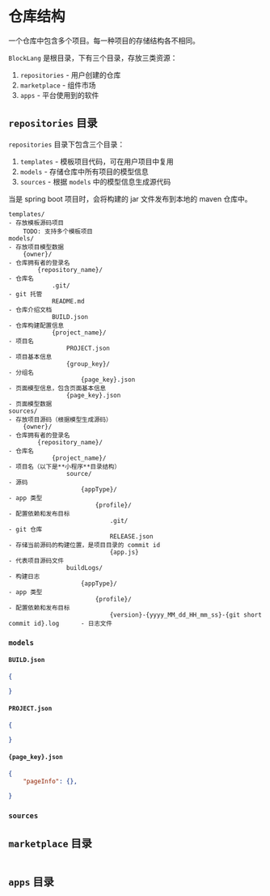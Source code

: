 # 仓库结构

一个仓库中包含多个项目。每一种项目的存储结构各不相同。

`BlockLang` 是根目录，下有三个目录，存放三类资源：

1. `repositories` - 用户创建的仓库
2. `marketplace` - 组件市场
3. `apps` - 平台使用到的软件

## `repositories` 目录

`repositories` 目录下包含三个目录：

1. `templates` - 模板项目代码，可在用户项目中复用
2. `models` - 存储仓库中所有项目的模型信息
3. `sources` - 根据 `models` 中的模型信息生成源代码

当是 spring boot 项目时，会将构建的 jar 文件发布到本地的 maven 仓库中。

```text
templates/                                                                                 - 存放模板源码项目
    TODO: 支持多个模板项目
models/                                                                                    - 存放项目模型数据
    {owner}/                                                                               - 仓库拥有者的登录名
        {repository_name}/                                                                 - 仓库名
            .git/                                                                          - git 托管
            README.md                                                                      - 仓库介绍文档
            BUILD.json                                                                     - 仓库构建配置信息
            {project_name}/                                                                - 项目名
                PROJECT.json                                                               - 项目基本信息
                {group_key}/                                                               - 分组名
                    {page_key}.json                                                        - 页面模型信息，包含页面基本信息
                {page_key}.json                                                            - 页面模型数据
sources/                                                                                   - 存放项目源码（根据模型生成源码）
    {owner}/                                                                               - 仓库拥有者的登录名
        {repository_name}/                                                                 - 仓库名
            {project_name}/                                                                - 项目名（以下是**小程序**目录结构）
                source/                                                                    - 源码
                    {appType}/                                                             - app 类型
                        {profile}/                                                         - 配置依赖和发布目标
                            .git/                                                          - git 仓库
                            RELEASE.json                                                   - 存储当前源码的构建位置，是项目目录的 commit id
                            {app.js}                                                       - 代表项目源码文件
                buildLogs/                                                                 - 构建日志
                    {appType}/                                                             - app 类型
                        {profile}/                                                         - 配置依赖和发布目标
                            {version}-{yyyy_MM_dd_HH_mm_ss}-{git short commit id}.log      - 日志文件
```

### `models`

#### `BUILD.json`

```json
{

}
```

#### `PROJECT.json`

```json
{

}
```

#### `{page_key}.json`

```json
{
    "pageInfo": {},
    
}
```


### `sources`


## `marketplace` 目录

```text

```

## `apps` 目录

